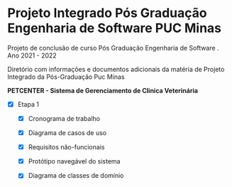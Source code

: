# Projeto Integrado Pós Graduação Engenharia de Software PUC Minas

Projeto de conclusão de curso Pós Graduação Engenharia de Software .
Ano 2021 - 2022

Diretório com informações e documentos adicionais da matéria de Projeto Integrado da Pós-Graduação Puc Minas 

**PETCENTER - Sistema de Gerenciamento de Clinica Veterinária**
 - [x] Etapa 1
 
     - [x] Cronograma de trabalho
 
     - [x] Diagrama de casos de uso
 
     - [x] Requisitos não-funcionais
 
     - [x] Protótipo navegável do sistema
 
     - [x] Diagrama de classes de domínio
 
 
